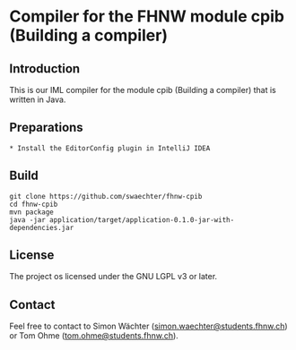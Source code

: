 # Compiler for the FHNW module cpib (Building a compiler)

## Introduction

This is our IML compiler for the module cpib (Building a compiler) that
is written in Java.

## Preparations

    * Install the EditorConfig plugin in IntelliJ IDEA

## Build

    git clone https://github.com/swaechter/fhnw-cpib
    cd fhnw-cpib
    mvn package
    java -jar application/target/application-0.1.0-jar-with-dependencies.jar

## License

The project os licensed under the GNU LGPL v3 or later.

## Contact

Feel free to contact to Simon Wächter (simon.waechter@students.fhnw.ch)
or Tom Ohme (tom.ohme@students.fhnw.ch).
